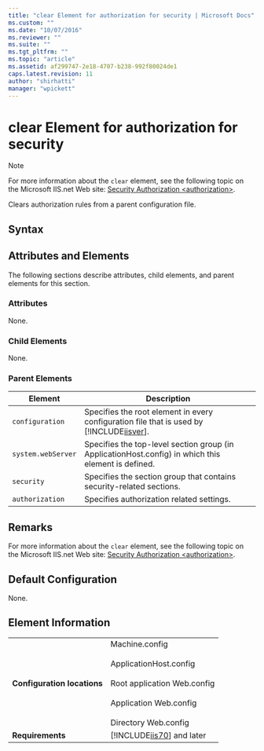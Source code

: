 ```yaml
---
title: "clear Element for authorization for security | Microsoft Docs"
ms.custom: ""
ms.date: "10/07/2016"
ms.reviewer: ""
ms.suite: ""
ms.tgt_pltfrm: ""
ms.topic: "article"
ms.assetid: af299747-2e18-4707-b238-992f80024de1
caps.latest.revision: 11
author: "shirhatti"
manager: "wpickett"
---
```

# clear Element for authorization for security
> [!NOTE]
>  For more information about the `clear` element, see the following topic on the Microsoft IIS.net Web site: [Security Authorization \<authorization>](http://www.iis.net/ConfigReference/system.webServer/security/authorization).  
  
 Clears authorization rules from a parent configuration file.  
  
## Syntax  
  
## Attributes and Elements  
 The following sections describe attributes, child elements, and parent elements for this section.  
  
### Attributes  
 None.  
  
### Child Elements  
 None.  
  
### Parent Elements  
  
|Element|Description|  
|-------------|-----------------|  
|`configuration`|Specifies the root element in every configuration file that is used by [!INCLUDE[iisver](../../reference/admin/includes/iisver-md.md)].|  
|`system.webServer`|Specifies the top-level section group (in ApplicationHost.config) in which this element is defined.|  
|`security`|Specifies the section group that contains security-related sections.|  
|`authorization`|Specifies authorization related settings.|  
  
## Remarks  
 For more information about the `clear` element, see the following topic on the Microsoft IIS.net Web site: [Security Authorization \<authorization>](http://www.iis.net/ConfigReference/system.webServer/security/authorization).  
  
## Default Configuration  
 None.  
  
## Element Information  
  
|||  
|-|-|  
|**Configuration locations**|Machine.config<br /><br /> ApplicationHost.config<br /><br /> Root application Web.config<br /><br /> Application Web.config<br /><br /> Directory Web.config|  
|**Requirements**|[!INCLUDE[iis70](../../reference/admin/includes/iis70-md.md)] and later|